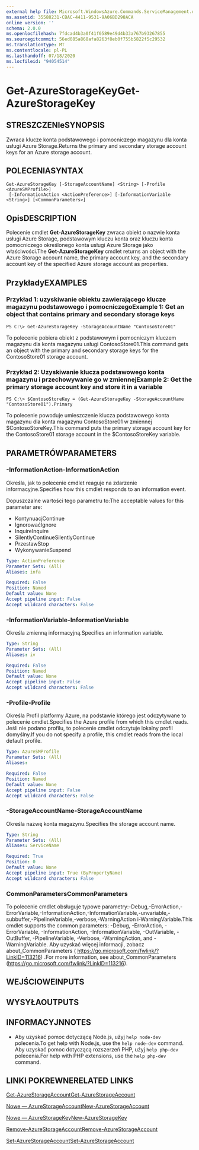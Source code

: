 ```yaml
---
external help file: Microsoft.WindowsAzure.Commands.ServiceManagement.dll-Help.xml
ms.assetid: 35588231-CBAC-4411-9531-9A06BD298ACA
online version: ''
schema: 2.0.0
ms.openlocfilehash: 7fdcad4b3a0f41f0589e49d4b33a767b93267855
ms.sourcegitcommit: 56ed085a868afa8263f8eb0f755b5822f5c29532
ms.translationtype: MT
ms.contentlocale: pl-PL
ms.lasthandoff: 07/18/2020
ms.locfileid: "94054514"
---
```

# <span data-ttu-id="19656-101">Get-AzureStorageKey</span><span class="sxs-lookup"><span data-stu-id="19656-101">Get-AzureStorageKey</span></span>

## <span data-ttu-id="19656-102">STRESZCZENIe</span><span class="sxs-lookup"><span data-stu-id="19656-102">SYNOPSIS</span></span>
<span data-ttu-id="19656-103">Zwraca klucze konta podstawowego i pomocniczego magazynu dla konta usługi Azure Storage.</span><span class="sxs-lookup"><span data-stu-id="19656-103">Returns the primary and secondary storage account keys for an Azure storage account.</span></span>

## <span data-ttu-id="19656-104">POLECENIA</span><span class="sxs-lookup"><span data-stu-id="19656-104">SYNTAX</span></span>

```
Get-AzureStorageKey [-StorageAccountName] <String> [-Profile <AzureSMProfile>]
 [-InformationAction <ActionPreference>] [-InformationVariable <String>] [<CommonParameters>]
```

## <span data-ttu-id="19656-105">Opis</span><span class="sxs-lookup"><span data-stu-id="19656-105">DESCRIPTION</span></span>
<span data-ttu-id="19656-106">Polecenie cmdlet **Get-AzureStorageKey** zwraca obiekt o nazwie konta usługi Azure Storage, podstawowym kluczu konta oraz kluczu konta pomocniczego określonego konta usługi Azure Storage jako właściwości.</span><span class="sxs-lookup"><span data-stu-id="19656-106">The **Get-AzureStorageKey** cmdlet returns an object with the Azure Storage account name, the primary account key, and the secondary account key of the specified Azure storage account as properties.</span></span>

## <span data-ttu-id="19656-107">Przykłady</span><span class="sxs-lookup"><span data-stu-id="19656-107">EXAMPLES</span></span>

### <span data-ttu-id="19656-108">Przykład 1: uzyskiwanie obiektu zawierającego klucze magazynu podstawowego i pomocniczego</span><span class="sxs-lookup"><span data-stu-id="19656-108">Example 1: Get an object that contains primary and secondary storage keys</span></span>
```
PS C:\> Get-AzureStorageKey -StorageAccountName "ContosoStore01"
```

<span data-ttu-id="19656-109">To polecenie pobiera obiekt z podstawowym i pomocniczym kluczem magazynu dla konta magazynu usługi ContosoStore01.</span><span class="sxs-lookup"><span data-stu-id="19656-109">This command gets an object with the primary and secondary storage keys for the ContosoStore01 storage account.</span></span>

### <span data-ttu-id="19656-110">Przykład 2: Uzyskiwanie klucza podstawowego konta magazynu i przechowywanie go w zmiennej</span><span class="sxs-lookup"><span data-stu-id="19656-110">Example 2: Get the primary storage account key and store it in a variable</span></span>
```
PS C:\> $ContosoStoreKey = (Get-AzureStorageKey -StorageAccountName "ContosoStore01").Primary
```

<span data-ttu-id="19656-111">To polecenie powoduje umieszczenie klucza podstawowego konta magazynu dla konta magazynu ContosoStore01 w zmiennej $ContosoStoreKey.</span><span class="sxs-lookup"><span data-stu-id="19656-111">This command puts the primary storage account key for the ContosoStore01 storage account in the $ContosoStoreKey variable.</span></span>

## <span data-ttu-id="19656-112">PARAMETRÓW</span><span class="sxs-lookup"><span data-stu-id="19656-112">PARAMETERS</span></span>

### <span data-ttu-id="19656-113">-InformationAction</span><span class="sxs-lookup"><span data-stu-id="19656-113">-InformationAction</span></span>
<span data-ttu-id="19656-114">Określa, jak to polecenie cmdlet reaguje na zdarzenie informacyjne.</span><span class="sxs-lookup"><span data-stu-id="19656-114">Specifies how this cmdlet responds to an information event.</span></span>

<span data-ttu-id="19656-115">Dopuszczalne wartości tego parametru to:</span><span class="sxs-lookup"><span data-stu-id="19656-115">The acceptable values for this parameter are:</span></span>

- <span data-ttu-id="19656-116">Kontynuacj</span><span class="sxs-lookup"><span data-stu-id="19656-116">Continue</span></span>
- <span data-ttu-id="19656-117">Ignorować</span><span class="sxs-lookup"><span data-stu-id="19656-117">Ignore</span></span>
- <span data-ttu-id="19656-118">Inquire</span><span class="sxs-lookup"><span data-stu-id="19656-118">Inquire</span></span>
- <span data-ttu-id="19656-119">SilentlyContinue</span><span class="sxs-lookup"><span data-stu-id="19656-119">SilentlyContinue</span></span>
- <span data-ttu-id="19656-120">Przestaw</span><span class="sxs-lookup"><span data-stu-id="19656-120">Stop</span></span>
- <span data-ttu-id="19656-121">Wykonywanie</span><span class="sxs-lookup"><span data-stu-id="19656-121">Suspend</span></span>

```yaml
Type: ActionPreference
Parameter Sets: (All)
Aliases: infa

Required: False
Position: Named
Default value: None
Accept pipeline input: False
Accept wildcard characters: False
```

### <span data-ttu-id="19656-122">-InformationVariable</span><span class="sxs-lookup"><span data-stu-id="19656-122">-InformationVariable</span></span>
<span data-ttu-id="19656-123">Określa zmienną informacyjną.</span><span class="sxs-lookup"><span data-stu-id="19656-123">Specifies an information variable.</span></span>

```yaml
Type: String
Parameter Sets: (All)
Aliases: iv

Required: False
Position: Named
Default value: None
Accept pipeline input: False
Accept wildcard characters: False
```

### <span data-ttu-id="19656-124">-Profile</span><span class="sxs-lookup"><span data-stu-id="19656-124">-Profile</span></span>
<span data-ttu-id="19656-125">Określa Profil platformy Azure, na podstawie którego jest odczytywane to polecenie cmdlet.</span><span class="sxs-lookup"><span data-stu-id="19656-125">Specifies the Azure profile from which this cmdlet reads.</span></span>
<span data-ttu-id="19656-126">Jeśli nie podano profilu, to polecenie cmdlet odczytuje lokalny profil domyślny.</span><span class="sxs-lookup"><span data-stu-id="19656-126">If you do not specify a profile, this cmdlet reads from the local default profile.</span></span>

```yaml
Type: AzureSMProfile
Parameter Sets: (All)
Aliases: 

Required: False
Position: Named
Default value: None
Accept pipeline input: False
Accept wildcard characters: False
```

### <span data-ttu-id="19656-127">-StorageAccountName</span><span class="sxs-lookup"><span data-stu-id="19656-127">-StorageAccountName</span></span>
<span data-ttu-id="19656-128">Określa nazwę konta magazynu.</span><span class="sxs-lookup"><span data-stu-id="19656-128">Specifies the storage account name.</span></span>

```yaml
Type: String
Parameter Sets: (All)
Aliases: ServiceName

Required: True
Position: 0
Default value: None
Accept pipeline input: True (ByPropertyName)
Accept wildcard characters: False
```

### <span data-ttu-id="19656-129">CommonParameters</span><span class="sxs-lookup"><span data-stu-id="19656-129">CommonParameters</span></span>
<span data-ttu-id="19656-130">To polecenie cmdlet obsługuje typowe parametry:-Debug,-ErrorAction,-ErrorVariable,-InformationAction,-InformationVariable,-unvariable,-subbuffer,-PipelineVariable,-verbose,-WarningAction i-WarningVariable.</span><span class="sxs-lookup"><span data-stu-id="19656-130">This cmdlet supports the common parameters: -Debug, -ErrorAction, -ErrorVariable, -InformationAction, -InformationVariable, -OutVariable, -OutBuffer, -PipelineVariable, -Verbose, -WarningAction, and -WarningVariable.</span></span> <span data-ttu-id="19656-131">Aby uzyskać więcej informacji, zobacz about_CommonParameters ( https://go.microsoft.com/fwlink/?LinkID=113216) .</span><span class="sxs-lookup"><span data-stu-id="19656-131">For more information, see about_CommonParameters (https://go.microsoft.com/fwlink/?LinkID=113216).</span></span>

## <span data-ttu-id="19656-132">WEJŚCIOWE</span><span class="sxs-lookup"><span data-stu-id="19656-132">INPUTS</span></span>

## <span data-ttu-id="19656-133">WYSYŁA</span><span class="sxs-lookup"><span data-stu-id="19656-133">OUTPUTS</span></span>

## <span data-ttu-id="19656-134">INFORMACYJN</span><span class="sxs-lookup"><span data-stu-id="19656-134">NOTES</span></span>
* <span data-ttu-id="19656-135">Aby uzyskać pomoc dotyczącą Node.js, użyj `help node-dev` polecenia.</span><span class="sxs-lookup"><span data-stu-id="19656-135">To get help with Node.js, use the `help node-dev` command.</span></span> <span data-ttu-id="19656-136">Aby uzyskać pomoc dotyczącą rozszerzeń PHP, użyj `help php-dev` polecenia.</span><span class="sxs-lookup"><span data-stu-id="19656-136">For help with PHP extensions, use the `help php-dev` command.</span></span>

## <span data-ttu-id="19656-137">LINKI POKREWNE</span><span class="sxs-lookup"><span data-stu-id="19656-137">RELATED LINKS</span></span>

[<span data-ttu-id="19656-138">Get-AzureStorageAccount</span><span class="sxs-lookup"><span data-stu-id="19656-138">Get-AzureStorageAccount</span></span>](./Get-AzureStorageAccount.md)

[<span data-ttu-id="19656-139">Nowe — AzureStorageAccount</span><span class="sxs-lookup"><span data-stu-id="19656-139">New-AzureStorageAccount</span></span>](./New-AzureStorageAccount.md)

[<span data-ttu-id="19656-140">Nowe — AzureStorageKey</span><span class="sxs-lookup"><span data-stu-id="19656-140">New-AzureStorageKey</span></span>](./New-AzureStorageKey.md)

[<span data-ttu-id="19656-141">Remove-AzureStorageAccount</span><span class="sxs-lookup"><span data-stu-id="19656-141">Remove-AzureStorageAccount</span></span>](./Remove-AzureStorageAccount.md)

[<span data-ttu-id="19656-142">Set-AzureStorageAccount</span><span class="sxs-lookup"><span data-stu-id="19656-142">Set-AzureStorageAccount</span></span>](./Set-AzureStorageAccount.md)


